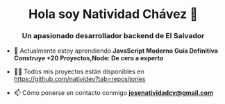 <h1 align="center">Hola soy Natividad Chávez 👋</h1>
<h3 align="center">Un apasionado desarrollador backend de El Salvador</h3>



- 🌱 Actualmente estoy aprendiendo **JavaScript Moderno Guía Definitiva Construye +20 Proyectos,Node: De cero a experto**

- 👨‍💻 Todos mis proyectos están disponibles en https://github.com/natividev?tab=repositories

- 📫 Cómo ponerse en contacto conmigo **josenatividadcv@gmail.com**


